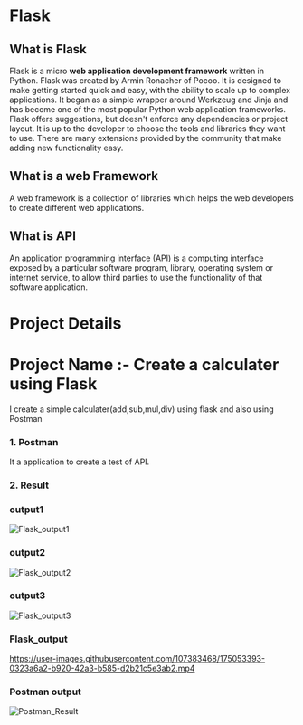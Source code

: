 # Flask
## What is Flask
Flask is a micro <b>web application development framework</b> written in Python. Flask was created by Armin Ronacher of Pocoo. 
It is designed to make getting started quick and easy, with the ability to scale up to complex applications. It began as a simple wrapper around Werkzeug and Jinja and has become one of the most popular Python web application frameworks.
Flask offers suggestions, but doesn't enforce any dependencies or project layout. It is up to the developer to choose the tools and libraries they want to use. There are many extensions provided by the community that make adding new functionality easy.

## What is a web Framework
A web framework is a collection of libraries which helps the web developers to create different web applications.

## What is API
An application programming interface (API) is a computing interface exposed by a particular software program, library, operating system or internet service, to allow third parties to use the functionality of that software application.

# Project Details 
# Project Name :- Create a calculater using Flask
I create a simple calculater(add,sub,mul,div) using flask and also using Postman
### 1. Postman 
It a application to create a test of API.
### 2. Result 

### output1
![Flask_output1](https://user-images.githubusercontent.com/107383468/175050291-5aad86fc-5487-4c28-aaa3-b02f76b86628.jpg)


### output2
![Flask_output2](https://user-images.githubusercontent.com/107383468/175050321-fe10d4b8-ae99-400e-96c4-bf817913ec7d.jpg)


### output3
![Flask_output3](https://user-images.githubusercontent.com/107383468/175050339-2a3378dc-b1d8-486f-abb7-042b6977afe1.jpg)

### Flask_output


https://user-images.githubusercontent.com/107383468/175053393-0323a6a2-b920-42a3-b585-d2b21c5e3ab2.mp4


### Postman output
![Postman_Result](https://user-images.githubusercontent.com/107383468/175054730-9b9b674e-2a51-47cc-8522-fdc1995affc1.jpg)


